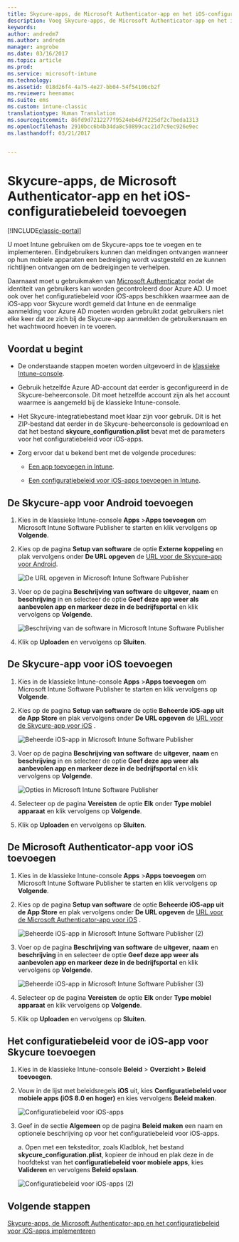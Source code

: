 ```yaml
---
title: Skycure-apps, de Microsoft Authenticator-app en het iOS-configuratiebeleid toevoegen | Microsoft Docs
description: Voeg Skycure-apps, de Microsoft Authenticator-app en het iOS-configuratiebeleid toe in de klassieke Intune-console.
keywords: 
author: andredm7
ms.author: andredm
manager: angrobe
ms.date: 03/16/2017
ms.topic: article
ms.prod: 
ms.service: microsoft-intune
ms.technology: 
ms.assetid: 018d26f4-4a75-4e27-bb04-54f54106cb2f
ms.reviewer: heenamac
ms.suite: ems
ms.custom: intune-classic
translationtype: Human Translation
ms.sourcegitcommit: 86fd9d7212277f9524eb4d7f225df2c7beda1313
ms.openlocfilehash: 2910bcc6b4b34da8c50899cac21d7c9ec926e9ec
ms.lasthandoff: 03/21/2017


---
```


# <a name="add-skycure-apps-microsoft-authenticator-app-and-ios-configuration-policy"></a>Skycure-apps, de Microsoft Authenticator-app en het iOS-configuratiebeleid toevoegen

[!INCLUDE[classic-portal](../includes/classic-portal.md)]

U moet Intune gebruiken om de Skycure-apps toe te voegen en te implementeren. Eindgebruikers kunnen dan meldingen ontvangen wanneer op hun mobiele apparaten een bedreiging wordt vastgesteld en ze kunnen richtlijnen ontvangen om de bedreigingen te verhelpen.

Daarnaast moet u gebruikmaken van [Microsoft Authenticator](https://docs.microsoft.com/azure/multi-factor-authentication/end-user/microsoft-authenticator-app-how-to) zodat de identiteit van gebruikers kan worden gecontroleerd door Azure AD. U moet ook over het configuratiebeleid voor iOS-apps beschikken waarmee aan de iOS-app voor Skycure wordt gemeld dat Intune en de eenmalige aanmelding voor Azure AD moeten worden gebruikt zodat gebruikers niet elke keer dat ze zich bij de Skycure-app aanmelden de gebruikersnaam en het wachtwoord hoeven in te voeren.

## <a name="before-you-begin"></a>Voordat u begint

-   De onderstaande stappen moeten worden uitgevoerd in de [klassieke Intune-console](https://manage.microsoft.com/).

-   Gebruik hetzelfde Azure AD-account dat eerder is geconfigureerd in de Skycure-beheerconsole. Dit moet hetzelfde account zijn als het account waarmee is aangemeld bij de klassieke Intune-console.

-   Het Skycure-integratiebestand moet klaar zijn voor gebruik. Dit is het ZIP-bestand dat eerder in de Skycure-beheerconsole is gedownload en dat het bestand **skycure\_configuration.plist** bevat met de parameters voor het configuratiebeleid voor iOS-apps.

-   Zorg ervoor dat u bekend bent met de volgende procedures:

    -   [Een app toevoegen in Intune](https://docs.microsoft.com/intune/deploy-use/add-apps).

    -   [Een configuratiebeleid voor iOS-apps toevoegen in Intune](https://docs.microsoft.com/intune/deploy-use/configure-ios-apps-with-mobile-app-configuration-policies-in-microsoft-intune).

## <a name="to-add-the-skycure-app-for-android"></a>De Skycure-app voor Android toevoegen

1.  Kies in de klassieke Intune-console **Apps** &gt;**Apps toevoegen** om Microsoft Intune Software Publisher te starten en klik vervolgens op **Volgende**.

2.  Kies op de pagina **Setup van software** de optie **Externe koppeling** en plak vervolgens onder **De URL opgeven** de [URL voor de Skycure-app voor Android](https://play.google.com/store/apps/details?id=com.skycure.skycure).

    ![De URL opgeven in Microsoft Intune Software Publisher](../media/mtp/skycure-add-apps-1.png)

3.  Voer op de pagina **Beschrijving van software** de **uitgever**, **naam** en **beschrijving** in en selecteer de optie **Geef deze app weer als aanbevolen app en markeer deze in de bedrijfsportal** en klik vervolgens op **Volgende**.

    ![Beschrijving van de software in Microsoft Intune Software Publisher](../media/mtp/skycure-add-apps-2.png)

4.  Klik op **Uploaden** en vervolgens op **Sluiten**.

## <a name="to-add-the-skycure-app-for-ios"></a>De Skycure-app voor iOS toevoegen

1.  Kies in de klassieke Intune-console **Apps** &gt;**Apps toevoegen** om Microsoft Intune Software Publisher te starten en klik vervolgens op **Volgende**.

2.  Kies op de pagina **Setup van software** de optie **Beheerde iOS-app uit de App Store** en plak vervolgens onder **De URL opgeven** de [URL voor de Skycure-app voor iOS](https://itunes.apple.com/us/app/skycure/id695620821?mt=8) .

    ![Beheerde iOS-app in Microsoft Intune Software Publisher](../media/mtp/skycure-add-apps-3.png)

3.  Voer op de pagina **Beschrijving van software** de **uitgever**, **naam** en **beschrijving** in en selecteer de optie **Geef deze app weer als aanbevolen app en markeer deze in de bedrijfsportal** en klik vervolgens op **Volgende**.

    ![Opties in Microsoft Intune Software Publisher](../media/mtp/skycure-add-apps-4.png)

4.  Selecteer op de pagina **Vereisten** de optie **Elk** onder **Type mobiel apparaat** en klik vervolgens op **Volgende**.

5.  Klik op **Uploaden** en vervolgens op **Sluiten**.

## <a name="to-add-the-microsoft-authenticator-app-for-ios"></a>De Microsoft Authenticator-app voor iOS toevoegen

1.  Kies in de klassieke Intune-console **Apps** &gt;**Apps toevoegen** om Microsoft Intune Software Publisher te starten en klik vervolgens op **Volgende**.

2.  Kies op de pagina **Setup van software** de optie **Beheerde iOS-app uit de App Store** en plak vervolgens onder **De URL opgeven** de [URL voor de Microsoft Authenticator-app voor iOS](https://itunes.apple.com/us/app/microsoft-authenticator/id983156458?mt=8) .

    ![Beheerde iOS-app in Microsoft Intune Software Publisher (2)](../media/mtp/skycure-add-apps-5.png)

3.  Voer op de pagina **Beschrijving van software** de **uitgever**, **naam** en **beschrijving** in en selecteer de optie **Geef deze app weer als aanbevolen app en markeer deze in de bedrijfsportal** en klik vervolgens op **Volgende**.

    ![Beheerde iOS-app in Microsoft Intune Software Publisher (3)](../media/mtp/skycure-add-apps-6.png)

4.  Selecteer op de pagina **Vereisten** de optie **Elk** onder **Type mobiel apparaat** en klik vervolgens op **Volgende**.

5.  Klik op **Uploaden** en vervolgens op **Sluiten**.

## <a name="to-add-the-skycure-ios-app-configuration-policy"></a>Het configuratiebeleid voor de iOS-app voor Skycure toevoegen

1.  Kies in de klassieke Intune-console **Beleid** &gt; **Overzicht &gt; Beleid toevoegen**.

2.  Vouw in de lijst met beleidsregels **iOS** uit, kies **Configuratiebeleid voor mobiele apps (iOS 8.0 en hoger)** en kies vervolgens **Beleid maken**.

    ![Configuratiebeleid voor iOS-apps](../media/mtp/skycure-add-apps-7.png)

3.  Geef in de sectie **Algemeen** op de pagina **Beleid maken** een naam en optionele beschrijving op voor het configuratiebeleid voor iOS-apps.

    a.  Open met een teksteditor, zoals Kladblok, het bestand **skycure\_configuration.plist**, kopieer de inhoud en plak deze in de hoofdtekst van het **configuratiebeleid voor mobiele apps**, kies **Valideren** en vervolgens **Beleid opslaan**.

       ![Configuratiebeleid voor iOS-apps (2)](../media/mtp/skycure-add-apps-8.png)

## <a name="next-steps"></a>Volgende stappen

[Skycure-apps, de Microsoft Authenticator-app en het configuratiebeleid voor iOS-apps implementeren](https://docs.microsoft.com/intune/deploy-use/deploy-skycure-apps-microsoft-authenticator-app-and-ios-app-configuration-policy)

